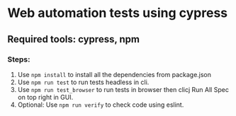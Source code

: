 # Web automation tests using cypress
## Required tools: cypress, npm
### Steps:
1. Use ```npm install``` to install all the dependencies from package.json
2. Use ```npm run test``` to run tests headless in cli.
3. Use ```npm run test_browser``` to run tests in browser then clicj Run All Spec on top right in GUI.
4. Optional: Use ```npm run verify``` to check code using eslint.